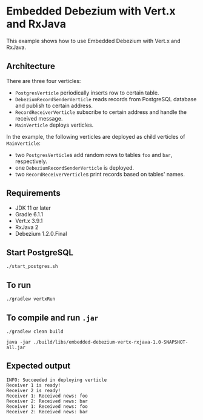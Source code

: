 # Embedded Debezium with Vert.x and RxJava

This example shows how to use Embedded Debezium with Vert.x and RxJava. 

## Architecture
There are three four verticles:
- `PostgresVerticle` periodically inserts row to certain table.
- `DebeziumRecordSenderVerticle` reads records from PostgreSQL database and publish to certain address.
- `RecordReceiverVerticle` subscribe to certain address and handle the received message.
- `MainVerticle` deploys verticles.

In the example, the following verticles are deployed as child verticles of `MainVerticle`:  
- two `PostgresVerticle`s add random rows to tables `foo` and `bar`, respectively.  
- one `DebeziumRecordSenderVerticle` is deployed.
- two `RecordReceiverVerticle`s print records based on tables' names. 

## Requirements
- JDK 11 or later
- Gradle 6.1.1
- Vert.x 3.9.1
- RxJava 2
- Debezium 1.2.0.Final

## Start PostgreSQL
```shell script
./start_postgres.sh
```

## To run
```shell script
./gradlew vertxRun
```

## To compile and run `.jar`
```shell script
./gradlew clean build
```
```shell script
java -jar ./build/libs/embedded-debezium-vertx-rxjava-1.0-SNAPSHOT-all.jar
```

## Expected output
```shell script
INFO: Succeeded in deploying verticle
Receiver 1 is ready!
Receiver 2 is ready!
Receiver 1: Received news: foo
Receiver 2: Received news: bar
Receiver 1: Received news: foo
Receiver 2: Received news: bar
```